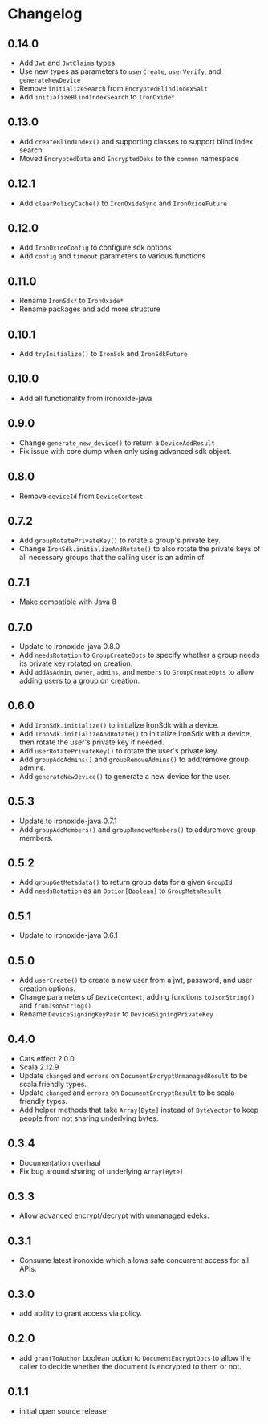 # Changelog

## 0.14.0

- Add `Jwt` and `JwtClaims` types
- Use new types as parameters to `userCreate`, `userVerify`, and `generateNewDevice`
- Remove `initializeSearch` from `EncryptedBlindIndexSalt`
- Add `initializeBlindIndexSearch` to `IronOxide*`

## 0.13.0

- Add `createBlindIndex()` and supporting classes to support blind index search
- Moved `EncryptedData` and `EncryptedDeks` to the `common` namespace

## 0.12.1

- Add `clearPolicyCache()` to `IronOxideSync` and `IronOxideFuture`

## 0.12.0

- Add `IronOxideConfig` to configure sdk options
- Add `config` and `timeout` parameters to various functions

## 0.11.0

- Rename `IronSdk*` to `IronOxide*`
- Rename packages and add more structure

## 0.10.1

- Add `tryInitialize()` to `IronSdk` and `IronSdkFuture`

## 0.10.0

- Add all functionality from ironoxide-java

## 0.9.0

- Change `generate_new_device()` to return a `DeviceAddResult`
- Fix issue with core dump when only using advanced sdk object.

## 0.8.0

- Remove `deviceId` from `DeviceContext`

## 0.7.2

- Add `groupRotatePrivateKey()` to rotate a group's private key.
- Change `IronSdk.initializeAndRotate()` to also rotate the private keys of all necessary groups that the calling user is an admin of.

## 0.7.1

- Make compatible with Java 8

## 0.7.0

- Update to ironoxide-java 0.8.0
- Add `needsRotation` to `GroupCreateOpts` to specify whether a group needs its private key rotated on creation.
- Add `addAsAdmin`, `owner`, `admins`, and `members` to `GroupCreateOpts` to allow adding users to a group on creation.

## 0.6.0

- Add `IronSdk.initialize()` to initialize IronSdk with a device.
- Add `IronSdk.initializeAndRotate()` to initialize IronSdk with a device, then rotate the user's private key if needed.
- Add `userRotatePrivateKey()` to rotate the user's private key.
- Add `groupAddAdmins()` and `groupRemoveAdmins()` to add/remove group admins.
- Add `generateNewDevice()` to generate a new device for the user.

## 0.5.3

- Update to ironoxide-java 0.7.1
- Add `groupAddMembers()` and `groupRemoveMembers()` to add/remove group members.

## 0.5.2

- Add `groupGetMetadata()` to return group data for a given `GroupId`
- Add `needsRotation` as an `Option[Boolean]` to `GroupMetaResult`

## 0.5.1

- Update to ironoxide-java 0.6.1

## 0.5.0

- Add `userCreate()` to create a new user from a jwt, password, and user creation options.
- Change parameters of `DeviceContext`, adding functions `toJsonString()` and `fromJsonString()`
- Rename `DeviceSigningKeyPair` to `DeviceSigningPrivateKey`

## 0.4.0

- Cats effect 2.0.0
- Scala 2.12.9
- Update `changed` and `errors` on `DocumentEncryptUnmanagedResult` to be scala friendly types.
- Update `changed` and `errors` on `DocumentEncryptResult` to be scala friendly types.
- Add helper methods that take `Array[Byte]` instead of `ByteVector` to keep people from not sharing underlying bytes.

## 0.3.4

- Documentation overhaul
- Fix bug around sharing of underlying `Array[Byte]`

## 0.3.3

- Allow advanced encrypt/decrypt with unmanaged edeks.

## 0.3.1

- Consume latest ironoxide which allows safe concurrent access for all APIs.

## 0.3.0

- add ability to grant access via policy.

## 0.2.0

- add `grantToAuthor` boolean option to `DocumentEncryptOpts` to allow the caller to decide whether the document is
  encrypted to them or not.

## 0.1.1

- initial open source release
